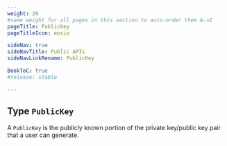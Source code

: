 ```yaml
---
weight: 20
#same weight for all pages in this section to auto-order them A->Z
pageTitle: PublicKey
pageTitleIcon: eosio

sideNav: true
sideNavTitle: Public APIs
sideNavLinkRename: PublicKey

BookToC: true
#release: stable

---
```


## Type `PublicKey`

A `PublicKey` is the publicly known portion of the private key/public key pair that a user can generate.
